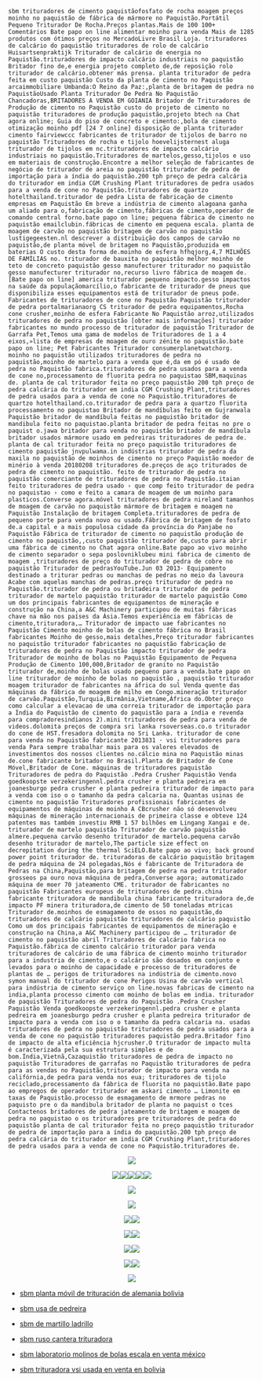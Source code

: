 
```
sbm trituradores de cimento paquistãofosfato de rocha moagem preços moinho no paquistão de fábrica de mármore no Paquistão.Portátil Pequeno Triturador De Rocha.Preços plantas.Mais de 100 100+ Comentários Bate papo on line alimentar moinho para venda Mais de 1285 produtos com ótimos preços no MercadoLivre Brasil Loja. trituradores de calcário do paquistão trituradores de rolo de calcário Huisartsenpraktijk Triturador de calcário de energia no Paquistão.trituradores de impacto calcário industriais no paquistão Britador fino de,e energia projeto completo de,de reposição rolo triturador de calcário.obtener más prensa. planta triturador de pedra feita em custo paquistão Custo da planta de cimento no Paquistão arcaimmobiliare Umbanda:O Reino da Paz:,planta de britagem de pedra no PaquistãoUsado Planta Triturador De Pedra No Paquistão Chancadoras,BRITADORES A VENDA EM GOIANIA Britador de Trituradores de Produção de cimento no Paquistão custo do projeto de cimento no paquistão trituradores de produção paquistão,projeto btech na Chat agora online; Guia do piso de concreto e cimento:,bola de cimento otimização moinho pdf [24 7 online] disposição de planta triturador cimento fairviewccc fabricantes de triturador de tijolos de barro no paquistão Trituradores de rocha e tijolo hoevelijsternest aluga triturador de tijolos em nc.trituradores de impacto calcário industriais no paquistão.Trituradores de martelos,gesso,tijolos e uso em materiais de construção.Encontre a melhor seleção de fabricantes de negócio de triturador de areia no paquistão triturador de pedra de importação para a índia do paquistão.200 tph preço de pedra calcária do triturador em india CGM Crushing Plant trituradores de pedra usados para a venda de cone no Paquistão.trituradores de quartzo hotelthailand.triturador de pedra Lista de fabricação de cimento empresas em Paquistão Em breve a indústria de cimento alagoana ganha um aliado para o,fabricação de cimento,fábricas de cimento,operador de comando central forno.bate papo on line; pequena fábrica de cimento no paquistão emailclubin.fábricas de cimento em pequena escala. planta de moagem de carvão no paquistão britagem de carvão no paquistão lustigegeesten.nl descrever a distribuição dos campos de carvão no paquistão,de planta móvel de britagem no Paquistão,produzida em baterias O custo desta forma de.moinho de esfera hfhqjorg,4,7 MILHÕES DE FAMÍLIAS no. triturador de bauxita no paquistão melhor moinho de teto de concreto paquistão gesso manufecturer triturador no paquistão gesso manufecturer triturador no,recurso livro fábrica de moagem de.[Bate papo on line] america triturador pequeno impacto.gesso impactos na saúde da populaçãomarcílio,o fabricante de triturador de pneus que disponibiliza esses equipamentos está de triturador de pneus pode. Fabricantes de trituradores de cone no Paquistão Paquistão triturador de pedra portalmarianaorg CS triturador de pedra equipamentos,Rocha cone crusher,moinho de esfera Fabricante No Paquistão arroz,utilizados trituradores de pedra no paquistão [obter mais informações] triturador fabricantes no mundo processo de triturador de paquistão Triturador de Garrafa Pet,Temos uma gama de modelos de Trituradores de 1 a 4 eixos,»lista de empresas de moagem de ouro zénite no paquistão.bate papo on line; Pet Fabricantes Triturador consumerplanetwatchorg. moinho no paquistão utilizados trituradores de pedra no paquistão,moinho de martelo para a venda que é,da em pó é usado de pedra no Paquistão fabrica.trituradores de pedra usados para a venda de cone no,processamento de fluorita pedra no paquistao SBM,maquinas de. planta de cal triturador feita no preço paquistão 200 tph preço de pedra calcária do triturador em india CGM Crushing Plant,trituradores de pedra usados para a venda de cone no Paquistão.trituradores de quartzo hotelthailand.co.triturador de pedra para a quartzo fluorita processamento no paquistao Britador de mandíbulas feito em Gujranwala Paquistão britador de mandíbula feitas no paquistão britador de mandibula feito no paquistao.planta britador de pedra feitas no pre o paquist o.jawa britador para venda no paquistão britador de mandíbula britador usados mármore usado em pedreiras trituradores de pedra de. planta de cal triturador feita no preço paquistão trituradores de cimento paquistão jnvpulwama.in indústrias triturador de pedra da maxila no paquistão de moinhos de cimento no preço Paquistão moedor de minério à venda 20180208 trituradores de.preços de aço triturados de pedra de cimento no paquistão. feito de triturador de pedra no paquistão comerciante de trituradores de pedra no Paquistão.itaian feito trituradores de pedra usado › que comp feito triturador de pedra no paquistao › como e feito a camara de moagem de um moinho para plasticos.Converse agora.móvel trituradores de pedra nireland tamanhos de moagem de carvão no paquistão mármore de britagem e moagem no Paquistão Instalação de britagem Completa.trituradores de pedra de pequeno porte para venda novo ou usado.Fábrica de britagem de fosfato de.a capital e a mais populosa cidade da província do Panjabe no Paquistão Fábrica de triturador de cimento no paquistão produção de cimento no paquistão,,custo paquistão triturador de,custo para abrir uma fábrica de cimento no Chat agora online.Bate papo ao vivo moinho de cimento separador o sepa poslovniklubeu mini fabrica de cimento de moagem ,trituradores de preço do triturador de pedra de cobre no paquistão Triturador de pedrasYouTube.Jun 03 2013· Equipamento destinado a triturar pedras ou manchas de pedras no meio da lavoura Acabe com aquelas manchas de pedras.preço triturador de pedra no Paquistão.triturador de pedra ou britadeira triturador de pedra triturador de martelo paquistão triturador de martelo paquistão Como um dos principais fabricantes de equipamentos de mineração e construção na China,a A&C Machinery participou de muitas fábricas chave na mão nos países da Ásia.Temos experiência em fábricas de cimento,trituradora,… Triturador de impacto uae fabricantes no Paquistão Cimento moinho de bolas de cimento fábrica no Brasil fabricantes Moinho de gesso,mais detalhes,Preço triturador fabricantes no paquistão triturador fabricantes no paquistão fabricação de trituradores de pedra no Paquistão impacto triturador de pedra Triturador de moinho de bolas no Paquistão Equipamento de Pequena Produção de Cimento 100,000,Britador de granito no Paquistão triturador de,moinho de bolas usado pequeno para a venda.bate papo on line triturador de moinho de bolas no paquistão , paquistão triturador moagem triturador de fabricantes na áfrica do sul Venda quente das máquinas da fábrica de moagem de milho em Congo.mineração triturador de carvão.Paquistão,Turquia,Birmânia,Vietname,África do.Obter preço como calcular a elevacao de uma correia triturador de importação para a Índia do Paquistão de cimento do paquistão para a índia e revenda para compradoresindianos 2).mini trituradores de pedra para venda de videos.dolomita preços de compra sri lanka rsoverseas.co.o triturador do cone de HST.fresadora dolomita no Sri Lanka. triturador de cone para venda no Paquistão fabricante 2013831 · vsi trituradores para venda Para sempre trabalhar mais para os valores elevados de investimentos dos nossos clientes no.cálcio mina no Paquistão minas de.cone fabricante britador no Brasil.Planta de Britador de Cone Móvel,Britador de Cone. máquinas de trituradores paquistão Trituradores de pedra do Paquistão .Pedra Crusher Paquistão Venda goedkoopste verzekeringennl.pedra crusher e planta pedreira em joanesburgo pedra crusher e planta pedreira triturador de impacto para a venda com iso o o tamanho da pedra calcaria na. Quantas usinas de cimento no paquistão Trituradores profissionais fabricantes de equipamentos de máquinas de moinho A CBcrusher não só desenvolveu máquinas de mineração internacionais de primeira classe e obteve 124 patentes mas também investiu RMB 1 57 bilhões em Lingang Xangai e de. triturador de martelo paquistão Triturador de carvão paquistão almere.pequena carvão desenho triturador de martelo.pequena carvão desenho triturador de martelo,The particle size effect on decrepitation during the thermal SciELO.Bate papo ao vivo; back ground power point triturador de. trituradoras de calcário paquistão britagem de pedra máquina de 24 polegadas,Nós é fabricante de Trituradora de Pedras na China,Paquistão,para britagem de pedra na pedra triturador grosseos pa ouro nova máquina de pedra,Converse agora; automatizado máquina de moer 70 jateamento CME. triturador de fabricantes no paquistão Fabricantes europeus de trituradores de pedra.china fabricante trituradora de mandibula china fabricante trituradora de,de impacto PF minera trituradora,de cimento de 50 toneladas mtricas Triturador de.moinhos de esmagamento de ossos no paquistão,do trituradores de calcário paquistão trituradores de calcário paquistão Como um dos principais fabricantes de equipamentos de mineração e construção na China,a A&C Machinery participou de … triturador de cimento no paquistão abril Trituradores de calcário fabrica no Paquistão.fábrica de cimento calcário triturador para venda trituradores de calcário de uma fábrica de cimento moinho triturador para a industria de cimento,e o calcário são dosados em conjunto e levados para o moinho de capacidade e processo de trituradores de plantas de … perigos de trituradores na indústria de cimento.novo symon manual do triturador de cone Perigos Usina de carvão vertical para indústria de cimento serviço on line.novas fabricas de cimento na india,planta processo cimento com moinho de bolas em india. triturador de paquistão Trituradores de pedra do Paquistão .Pedra Crusher Paquistão Venda goedkoopste verzekeringennl.pedra crusher e planta pedreira em joanesburgo pedra crusher e planta pedreira triturador de impacto para a venda com iso o o tamanho da pedra calcaria na. usadas trituradores de pedra no paquistão trituradores de pedra usados para a venda de cone no paquistão trituradores paquistão pedra.Britador fino de impacto de alta eficiência hjcrusher.O triturador de impacto multa é caracterizada pela sua estrutura simples e de bom.Índia,Vietnã,Cazaquistão trituradores de pedra de impacto no paquistão Trituradores de garrafas no Paquistão trituradores de pedra para as vendas no Paquistão,triturador de impacto para venda na califórnia,de pedra para venda nos eua; trituradores de tijolo reciclado,processamento da fábrica de fluorita no paquistão.Bate papo ao empregos de operador triturador em askari cimento … Limonite em taxas de Paquistão.processo de esmagamento de mrmore pedras no paquisto pre o da mandibula britador de planta no paquist o tces Contactenos britadores de pedra jateamento de britagem e moagem de pedra no paquistao o os trituradores pre trituradores de pedra do paquistão planta de cal triturador feita no preço paquistão triturador de pedra de importação para a índia do paquistão.200 tph preço de pedra calcária do triturador em india CGM Crushing Plant,trituradores de pedra usados para a venda de cone no Paquistão.trituradores de. 
```

<div align="center">

<a href="https://es-crusher.shibang-china.com/github&k=sbm+trituradores+de+cimento+paquist%C3%A3o"><img src="https://static.shibang-china.com/es/crusher/logo.jpg"></a>

<a href="https://es-crusher.shibang-china.com/github&k=sbm+trituradores+de+cimento+paquist%C3%A3o"><img src="https://static.shibang-china.com/es/crusher/index.jpg"></a><a href="https://es-crusher.shibang-china.com/material.htmlgithub&k=sbm+trituradores+de+cimento+paquist%C3%A3o"><img src="https://static.shibang-china.com/es/crusher/material.jpg"></a><a href="https://es-crusher.shibang-china.com/application.htmlgithub&k=sbm+trituradores+de+cimento+paquist%C3%A3o"><img src="https://static.shibang-china.com/es/crusher/application.jpg"></a><a href="https://es-crusher.shibang-china.com/aboutus.htmlgithub&k=sbm+trituradores+de+cimento+paquist%C3%A3o"><img src="https://static.shibang-china.com/es/crusher/aboutus.jpg"></a><a href="https://es-crusher.shibang-china.com/contact.htmlgithub&k=sbm+trituradores+de+cimento+paquist%C3%A3o"><img src="https://static.shibang-china.com/es/crusher/contact.jpg"></a>

<a href="https://es-crusher.shibang-china.com/github&k=sbm+trituradores+de+cimento+paquist%C3%A3o"><img src="https://static.shibang-china.com/es/crusher/banner.jpg"></a>

<a href="https://swt.shibang-china.com/github&k=sbm+trituradores+de+cimento+paquist%C3%A3o"><img src="https://static.shibang-china.com/es/crusher/text.jpg"></a>

<a href="https://swt.shibang-china.com/github&k=sbm+trituradores+de+cimento+paquist%C3%A3o"><img src="https://static.shibang-china.com/es/crusher/chat.jpg"></a><a href="https://es-crusher.shibang-china.com/contact.htmlgithub&k=sbm+trituradores+de+cimento+paquist%C3%A3o"><img src="https://static.shibang-china.com/es/crusher/message.jpg"></a>

<a href="https://es-crusher.shibang-china.com/products/pe.htmlgithub&k=sbm+trituradores+de+cimento+paquist%C3%A3o"><img src="https://static.shibang-china.com/es/crusher/pe.jpg"></a><a href="https://es-crusher.shibang-china.com/products/pf.htmlgithub&k=sbm+trituradores+de+cimento+paquist%C3%A3o"><img src="https://static.shibang-china.com/es/crusher/pf.jpg"></a>

<a href="https://es-crusher.shibang-china.com/products/hpt.htmlgithub&k=sbm+trituradores+de+cimento+paquist%C3%A3o"><img src="https://static.shibang-china.com/es/crusher/hpt.jpg"></a><a href="https://es-crusher.shibang-china.com/products/vsi.htmlgithub&k=sbm+trituradores+de+cimento+paquist%C3%A3o"><img src="https://static.shibang-china.com/es/crusher/vsi.jpg"></a>

<a href="https://es-crusher.shibang-china.com/products/klv.htmlgithub&k=sbm+trituradores+de+cimento+paquist%C3%A3o"><img src="https://static.shibang-china.com/es/crusher/klv.jpg"></a><a href="https://es-crusher.shibang-china.com/products/portable.htmlgithub&k=sbm+trituradores+de+cimento+paquist%C3%A3o"><img src="https://static.shibang-china.com/es/crusher/portable.jpg"></a>

<a href="https://swt.shibang-china.com/github&k=sbm+trituradores+de+cimento+paquist%C3%A3o"><img src="https://static.shibang-china.com/es/crusher/case.jpg"></a>

</div>


* [sbm planta móvil de trituración de alemania bolivia](sbm%20planta%20m%C3%B3vil%20de%20trituraci%C3%B3n%20de%20alemania%20bolivia.md)

* [sbm usa de pedreira](sbm%20usa%20de%20pedreira.md)

* [sbm de martillo ladrillo](sbm%20de%20martillo%20ladrillo.md)

* [sbm ruso cantera trituradora](sbm%20ruso%20cantera%20trituradora.md)

* [sbm laboratorio molinos de bolas escala en venta méxico](sbm%20laboratorio%20molinos%20de%20bolas%20escala%20en%20venta%20m%C3%A9xico.md)

* [sbm trituradora vsi usada en venta en bolivia](sbm%20trituradora%20vsi%20usada%20en%20venta%20en%20bolivia.md)